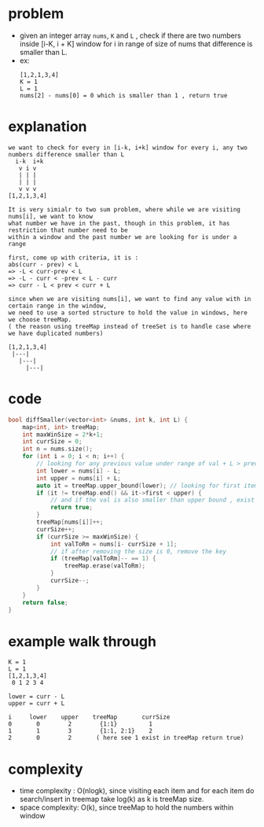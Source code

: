 # problem
* given an integer array `nums`, `K` and `L` , check if there are two numbers inside [i-K, i + K] window for i in range of size of nums that difference is smaller than L.
* ex:
    ```
    [1,2,1,3,4]
    K = 1
    L = 1
    nums[2] - nums[0] = 0 which is smaller than 1 , return true
    ```

# explanation
```
we want to check for every in [i-k, i+k] window for every i, any two numbers difference smaller than L
  i-k  i+k
   v i v
   | | |
   | | |
   v v v
[1,2,1,3,4]

It is very simialr to two sum problem, where while we are visiting nums[i], we want to know
what number we have in the past, though in this problem, it has restriction that number need to be
within a window and the past number we are looking for is under a range

first, come up with criteria, it is :
abs(curr - prev) < L
=> -L < curr-prev < L
=> -L - curr < -prev < L - curr
=> curr - L < prev < curr + L

since when we are visiting nums[i], we want to find any value with in certain range in the window,
we need to use a sorted structure to hold the value in windows, here we choose treeMap.
( the reason using treeMap instead of treeSet is to handle case where we have duplicated numbers)

[1,2,1,3,4]
 |---|
   |---|
     |---|

```

# code
```cpp
bool diffSmaller(vector<int> &nums, int k, int L) {
    map<int, int> treeMap;
    int maxWinSize = 2*k+1;
    int currSize = 0;
    int n = nums.size();
    for (int i = 0; i < n; i++) {
        // looking for any previous value under range of val + L > prev > val -L
        int lower = nums[i] - L;
        int upper = nums[i] + L;
        auto it = treeMap.upper_bound(lower); // looking for first item bigger than lower
        if (it != treeMap.end() && it->first < upper) {
            // and if the val is also smaller than upper bound , exist
            return true;
        }
        treeMap[nums[i]]++;
        currSize++;
        if (currSize >= maxWinSize) {
            int valToRm = nums[i- currSize + 1];
            // if after removing the size is 0, remove the key
            if (treeMap[valToRm]-- == 1) {
                treeMap.erase(valToRm);
            }
            currSize--;
        }
    }
    return false;
}
```

# example walk through
```
K = 1
L = 1
[1,2,1,3,4]
 0 1 2 3 4

lower = curr - L
upper = curr + L

i     lower    upper    treeMap       currSize
0       0        2        {1:1}         1
1       1        3        {1:1, 2:1}    2
2       0        2       ( here see 1 exist in treeMap return true)
```

# complexity
* time complexity : O(nlogk), since visiting each item and for each item do search/insert in treemap take log(k) as k is treeMap size.
* space complexity: O(k), since treeMap to hold the numbers within window
